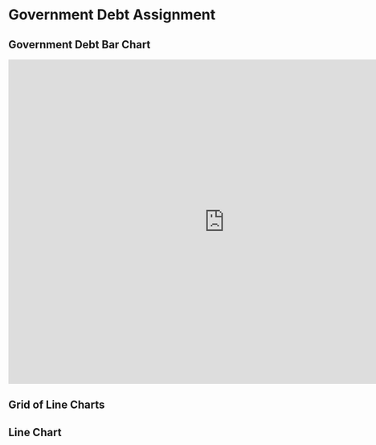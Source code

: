 # Government Debt Assignment
## Government Debt Bar Chart
<iframe src="https://data.oecd.org/chart/6gRa" width="860" height="645" style="border: 0" mozallowfullscreen="true" webkitallowfullscreen="true" allowfullscreen="true"><a href="https://data.oecd.org/chart/6gRa" target="_blank">OECD Chart: General government debt, Total, % of GDP, Annual, 2017</a></iframe>

## Grid of Line Charts

<div class="flourish-embed flourish-chart" data-src="visualisation/5299584"><script src="https://public.flourish.studio/resources/embed.js"></script></div>

## Line Chart
